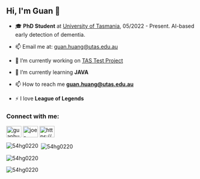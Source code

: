 ## Hi, I'm Guan 👋

- 🎓 **PhD Student** at [University of Tasmania](https://www.utas.edu.au/), 05/2022 - Present. AI-based early detection of dementia.
- 📫 Email me at: [guan.huang@utas.edu.au](mailto:guan.huang@utas.edu.au)

- 🔭 I’m currently working on [TAS Test Project](https://www.utas.edu.au/wicking/newsletters/mar21/tastest/_nocache)

- 🌱 I’m currently learning **JAVA**

- 📫 How to reach me **guan.huang@utas.edu.au**

- ⚡ I love **League of Legends**

<h3 align="left">Connect with me:</h3>
<p align="left">
<a href="https://twitter.com/guanhuang16" target="blank"><img align="center" src="https://raw.githubusercontent.com/rahuldkjain/github-profile-readme-generator/master/src/images/icons/Social/twitter.svg" alt="guanhuang16" height="30" width="40" /></a>
<a href="https://linkedin.com/in/joe-huang-039252188" target="blank"><img align="center" src="https://raw.githubusercontent.com/rahuldkjain/github-profile-readme-generator/master/src/images/icons/Social/linked-in-alt.svg" alt="joe-huang-039252188" height="30" width="40" /></a>
<a href="https://discord.gg/https://discord.gg/GHXVrwrK" target="blank"><img align="center" src="https://raw.githubusercontent.com/rahuldkjain/github-profile-readme-generator/master/src/images/icons/Social/discord.svg" alt="https://discord.gg/GHXVrwrK" height="30" width="40" /></a>
</p>

<p><img align="left" src="https://github-readme-stats.vercel.app/api/top-langs?username=54hg0220&show_icons=true&locale=en&layout=compact" alt="54hg0220" /></p>

<p>&nbsp;<img align="center" src="https://github-readme-stats.vercel.app/api?username=54hg0220&show_icons=true&locale=en" alt="54hg0220" /></p>

<p><img align="center" src="https://github-readme-streak-stats.herokuapp.com/?user=54hg0220&" alt="54hg0220" /></p>

<p align="left"> <img src="https://komarev.com/ghpvc/?username=54hg0220&label=Profile%20views&color=0e75b6&style=flat" alt="54hg0220" /> </p>
